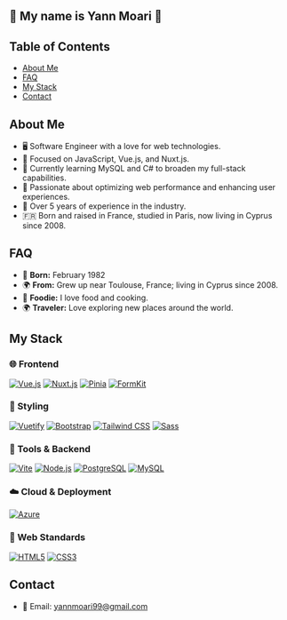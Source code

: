 ## 👋  My name is Yann Moari 👋

## Table of Contents
- [About Me](#about-me)
- [FAQ](#faq)
- [My Stack](#my-stack)
- [Contact](#contact)

## About Me

- 🖥️ Software Engineer with a love for web technologies.
- 🎯 Focused on JavaScript, Vue.js, and Nuxt.js.
- 🌱 Currently learning MySQL and C# to broaden my full-stack capabilities.
- 🚀 Passionate about optimizing web performance and enhancing user experiences.
- 📅 Over 5 years of experience in the industry.
- 🇫🇷 Born and raised in France, studied in Paris, now living in Cyprus since 2008.

## FAQ

- 🐣 **Born:** February 1982  
- 🌍 **From:** Grew up near Toulouse, France; living in Cyprus since 2008.
- 🍲 **Foodie:** I love food and cooking.
- 🌍 **Traveler:** Love exploring new places around the world.


## My Stack

### 🌐 Frontend
[![Vue.js](https://img.shields.io/static/v1?style=flat&message=Vue.js&color=2d333b&logo=Vue.js&logoColor=4FC08D&label=)](https://vuejs.org/)
[![Nuxt.js](https://img.shields.io/static/v1?style=flat&message=Nuxt.js&color=2d333b&logo=Nuxt.js&logoColor=4FC08D&label=)](https://nuxtjs.org/)
[![Pinia](https://img.shields.io/static/v1?style=flat&message=Pinia&color=2d333b&logo=Pinia&logoColor=F7C24C&label=)](https://pinia.vuejs.org/)
[![FormKit](https://img.shields.io/static/v1?style=flat&message=FormKit&color=2d333b&logo=Vue.js&logoColor=F7C24C&label=)](https://formkit.com/)

### 🎨 Styling
[![Vuetify](https://img.shields.io/static/v1?style=flat&message=Vuetify&color=2d333b&logo=Vuetify&logoColor=8DD6F9&label=)](https://vuetifyjs.com/)
[![Bootstrap](https://img.shields.io/static/v1?style=flat&message=Bootstrap&color=2d333b&logo=Bootstrap&logoColor=7952B3&label=)](https://getbootstrap.com/)
[![Tailwind CSS](https://img.shields.io/static/v1?style=flat&message=Tailwind+CSS&color=2d333b&logo=Tailwind+CSS&logoColor=06B6D4&label=)](https://tailwindcss.com/)
[![Sass](https://img.shields.io/static/v1?style=flat&message=Sass&color=2d333b&logo=sass&logoColor=CC6699&label=)](https://sass-lang.com/)

### 🔧 Tools & Backend
[![Vite](https://img.shields.io/static/v1?style=flat&message=Vite&color=2d333b&logo=Vite&logoColor=b635f7&label=)](https://vitejs.dev/)
[![Node.js](https://img.shields.io/static/v1?style=flat&message=Node.js&color=2d333b&logo=Node.js&logoColor=8CC84B&label=)](https://nodejs.org/)
[![PostgreSQL](https://img.shields.io/static/v1?style=flat&message=PostgreSQL&color=2d333b&logo=PostgreSQL&logoColor=336791&label=)](https://www.postgresql.org/)
[![MySQL](https://img.shields.io/static/v1?style=flat&message=MySQL&color=2d333b&logo=MySQL&logoColor=4479A1&label=)](https://www.mysql.com/)

### ☁️ Cloud & Deployment
[![Azure](https://img.shields.io/static/v1?style=flat&message=Azure&color=0078D4&logo=Microsoft+Azure&logoColor=FFFFFF&label=)](https://azure.microsoft.com/)

### 📜 Web Standards
[![HTML5](https://img.shields.io/static/v1?style=flat&message=HTML5&color=2d333b&logo=HTML5&logoColor=E34F26&label=)](https://www.w3.org/TR/html5/)
[![CSS3](https://img.shields.io/static/v1?style=flat&message=CSS3&color=2d333b&logo=CSS3&logoColor=1572B6&label=)](https://www.w3.org/Style/CSS/)


## Contact

- 📧 Email: [yannmoari99@gmail.com](mailto:yannmoari99@gmail.com)


